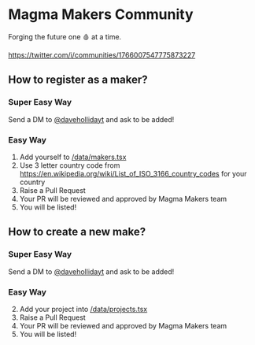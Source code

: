 # Magma Makers Community

Forging the future one 🩸 at a time.

https://twitter.com/i/communities/1766007547775873227

## How to register as a maker?

### Super Easy Way

Send a DM to [@davehollidayt](https://twitter.com/daveholliday) and ask to be added!

### Easy Way

1. Add yourself to [/data/makers.tsx](https://github.com/dholliday/magma-makers/blob/main/data/makers.tsx)
2. Use 3 letter country code from https://en.wikipedia.org/wiki/List_of_ISO_3166_country_codes for your country
3. Raise a Pull Request
4. Your PR will be reviewed and approved by Magma Makers team
5. You will be listed!

## How to create a new make?

### Super Easy Way

Send a DM to [@davehollidayt](https://twitter.com/daveholliday) and ask to be added!

### Easy Way

2. Add your project into [/data/projects.tsx](https://github.com/dholliday/magma-makers/blob/main/data/projects.tsx)
3. Raise a Pull Request
4. Your PR will be reviewed and approved by Magma Makers team
5. You will be listed!
